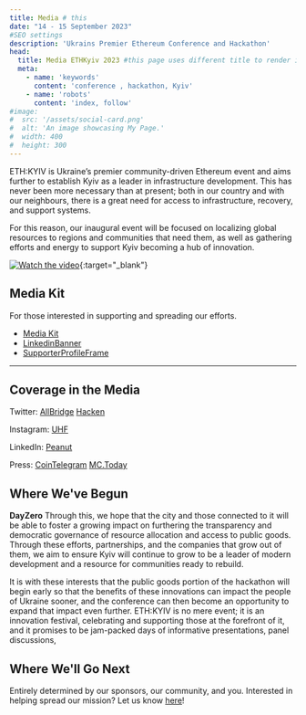 ```yaml
---
title: Media # this
date: "14 - 15 September 2023"
#SEO settings
description: 'Ukrains Premier Ethereum Conference and Hackathon'
head:
  title: Media ETHKyiv 2023 #this page uses different title to render in meta tags/ as page name
  meta:
    - name: 'keywords'
      content: 'conference , hackathon, Kyiv'
    - name: 'robots'
      content: 'index, follow'
#image:
#  src: '/assets/social-card.png'
#  alt: 'An image showcasing My Page.'
#  width: 400
#  height: 300
---
```



ETH:KYIV is Ukraine’s premier community-driven Ethereum event and aims further to establish Kyiv as a leader in infrastructure development. This has never been more necessary than at present; both in our country and with our neighbours, there is a great need for access to infrastructure, recovery, and support systems. 

For this reason, our inaugural event will be focused on localizing global resources to regions and communities that need them, as well as gathering efforts and energy to support Kyiv becoming a hub of innovation.

[![Watch the video](/img/videocover_img.png)](https://www.youtube.com/watch?v=ATAthUup3TA){:target="_blank"}

## Media Kit

For those interested in supporting and spreading our efforts.

-  [Media Kit](https://dayzero.netlify.app/)
-  [LinkedinBanner](https://dayzero.netlify.app/)
-  [SupporterProfileFrame](https://dayzero.netlify.app/)

---

## Coverage in the Media

Twitter: 
[AllBridge](https://twitter.com/allbridge_io/status/1654488206883139586)
[Hacken](https://twitter.com/hackenua/status/1658937520439058432)

Instagram: 
[UHF](https://www.instagram.com/p/CsBudMCN1Zg/)

LinkedIn: 
[Peanut](https://www.linkedin.com/posts/peanut-trade_dayzero-ethkyiv-peanutsponsorsdayzero-activity-7062081608933101570-Uj3Y)

Press:
[CoinTelegram](https://coinstelegram.com/news/blockchain-festival-dayzero/)
[MC.Today](https://mc.today/uk/?p=383880)


## Where We've Begun

**DayZero** Through this, we hope that the city and those connected to it will be able to foster a growing impact on furthering the transparency and democratic governance of resource allocation and access to public goods. Through these efforts, partnerships, and the companies that grow out of them, we aim to ensure Kyiv will continue to grow to be a leader of modern development and a resource for communities ready to rebuild. 

It is with these interests that the public goods portion of the hackathon will begin early so that the benefits of these innovations can impact the people of Ukraine sooner, and the conference can then become an opportunity to expand that impact even further.
ETH:KYIV is no mere event; it is an innovation festival, celebrating and supporting those at the forefront of it, and it promises to be jam-packed days of informative presentations, panel discussions,


## Where We'll Go Next

Entirely determined by our sponsors, our community, and you.
Interested in helping spread our mission?
Let us know [here]([https://dayzero.netlify.app/](https://docs.google.com/forms/d/1cpBc_SAhJnHRwQELrD6Ivy8Ljo6t_NV_DEnlQBjJn2s/viewform?edit_requested=true)https://docs.google.com/forms/d/1cpBc_SAhJnHRwQELrD6Ivy8Ljo6t_NV_DEnlQBjJn2s/viewform?edit_requested=true)!


